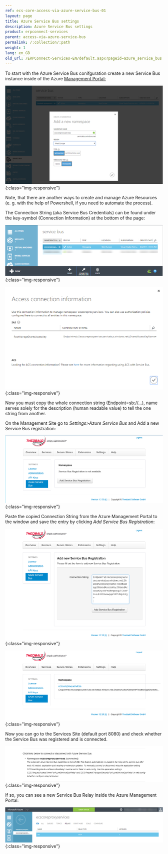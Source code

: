 ```yaml
---
ref: ecs-core-access-via-azure-service-bus-01
layout: page
title: Azure Service Bus settings
description: Azure Service Bus settings
product: erpconnect-services
parent: access-via-azure-service-bus
permalink: /:collection/:path
weight: 1
lang: en_GB
old_url: /ERPConnect-Services-EN/default.aspx?pageid=azure_service_bus
---
```


To start with the Azure Service Bus conifguration create a new Service Bus instance inside of the Azure [Management Portal:](https://portal.azure.com/)

![ecscore-managementsite28](/img/content/ecscore-managementsite28.jpg.png){:class="img-responsive"}

Note, that there are another ways to create and manage Azure Resources (e. g. with the help of Powershell, if you need to automate the process).


The Connection String (aka Service Bus Credentials) can be found under the key-symbol (Connection Information) at the bottom of the page:

![ecscore-managementsite29](/img/content/ecscore-managementsite29.jpg.png){:class="img-responsive"}

![ecscore-managementsite30](/img/content/ecscore-managementsite30.jpg.png){:class="img-responsive"}

Now you must copy the whole connection string (Endpoint=sb://...), name serves solely for the description (human readable value) to tell the one string from another.


On the Management Site go to *Settings>Azure Service Bus* and Add a new Service Bus registration:

![ecscore-managementsite31](/img/content/ecscore-managementsite31.jpg.png){:class="img-responsive"}

Paste the copied Connection String from the Azure Management Portal to the window and save the entry by clicking *Add Service Bus Registration*:

![ecscore-managementsite32](/img/content/ecscore-managementsite32.jpg.png){:class="img-responsive"}

![ecscore-managementsite33](/img/content/ecscore-managementsite33.jpg.png){:class="img-responsive"}

Now you can go to the Services Site (default port 8080) and check whether the Service Bus was registered and is connected.

![ecscore-managementsite34](/img/content/ecscore-managementsite34.jpg.png){:class="img-responsive"}

If so, you can see a new Service Bus Relay inside the Azure Management Portal:

![ecscore-managementsite35](/img/content/ecscore-managementsite35.jpg.png){:class="img-responsive"}